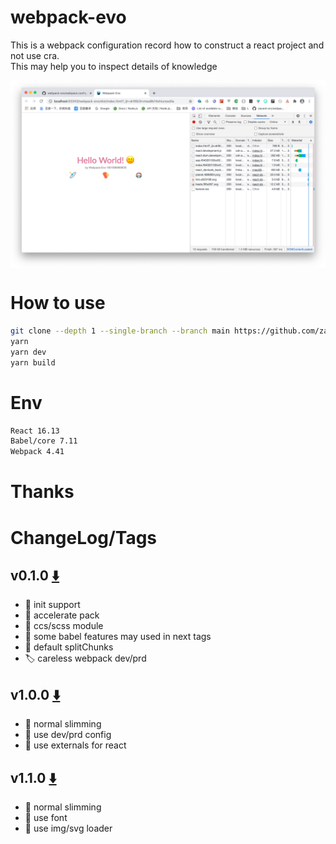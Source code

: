 # webpack-evo
This is a webpack configuration record how to construct a react project and not use cra.  
This may help you to inspect details of knowledge

 <img src="./docs/img/tags110-1.png" alt="title" align=center />

# How to use
```bash
git clone --depth 1 --single-branch --branch main https://github.com/zacard-orc/webpack-evo.git 
yarn
yarn dev
yarn build
```

# Env
```bash
React 16.13
Babel/core 7.11
Webpack 4.41
```

# Thanks


# ChangeLog/Tags
## v0.1.0  [⬇️](https://github.com/zacard-orc/webpack-evo/releases/tag/v0.1.0)
- :pushpin: init support 
- :bookmark: accelerate pack
- :bookmark: ccs/scss module
- :bookmark: some babel features may used in next tags
- :bookmark: default splitChunks
- :label: careless webpack dev/prd

## v1.0.0  [⬇️](https://github.com/zacard-orc/webpack-evo/releases/tag/v1.0.0)
- :pushpin: normal slimming
- :bookmark: use dev/prd config
- :bookmark: use externals for react


## v1.1.0 [⬇️](https://github.com/zacard-orc/webpack-evo/releases/tag/v1.1.0)
- :pushpin: normal slimming
- :bookmark: use font
- :bookmark: use img/svg loader
